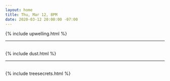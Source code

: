 ```yaml
---
layout: home
title: Thu, Mar 12, 8PM
date: 2020-03-12 20:00:00 -07:00
---
```

{% include upwelling.html %}
<br>
<hr />
<br>
{% include dust.html %}
<br>
<hr />
<br>
{% include treesecrets.html %}
